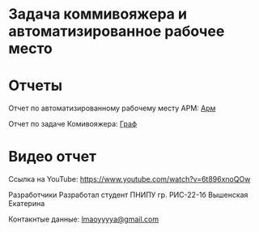 # Задача коммивояжера и автоматизированное рабочее место
 
# Отчеты
Отчет по автоматизированному рабочему месту АРМ: [Арм](/reports/Graph.MD)

Отчет по задаче Комивояжера: [Граф](/reports/Graph.MD)
# Видео отчет
Ссылка на YouTube: https://www.youtube.com/watch?v=6t896xnoQOw

Разработчики
Разработал студент ПНИПУ гр. РИС-22-1б Вышенская Екатерина

Контакнтые данные: lmaoyyyya@gmail.com
